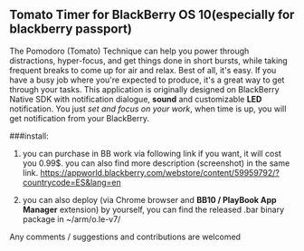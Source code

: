 ## Tomato Timer for BlackBerry OS 10(especially for blackberry passport)
The Pomodoro (Tomato) Technique can help you power through distractions, hyper-focus, and get things done in short bursts, while taking frequent breaks to come up for air and relax. Best of all, it's easy. If you have a busy job where you're expected to produce, it's a great way to get through your tasks. This application is originally designed on BlackBerry Native SDK with notification dialogue, **sound** and customizable __LED__ notification. You just *set and focus on your work*, when time is up, you will get notification from your BlackBerry.

###install:

1. you can purchase in BB work via following link if you want, it will cost you 0.99$. you can also find more description (screenshot) in the same link.
https://appworld.blackberry.com/webstore/content/59959792/?countrycode=ES&lang=en

2. you can also deploy (via Chrome browser and **BB10 / PlayBook App Manager** extension) by yourself, you can find the released .bar binary package in ~/arm/o.le-v7/

Any comments / suggestions and contributions are welcomed
